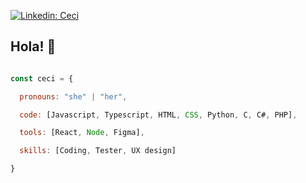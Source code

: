 

[![Linkedin: Ceci](https://img.shields.io/badge/-ceci-blue?style=flat-square&logo=Linkedin&logoColor=white&link=https://www.linkedin.com/in/maria-cecilia-calanna-46a09a1a4//)](https://www.linkedin.com/in/maria-cecilia-calanna-46a09a1a4/)

### <h2> Hola! 👋</h2>

```javascript

const ceci = {

  pronouns: "she" | "her",

  code: [Javascript, Typescript, HTML, CSS, Python, C, C#, PHP],

  tools: [React, Node, Figma],

  skills: [Coding, Tester, UX design]

}

```
